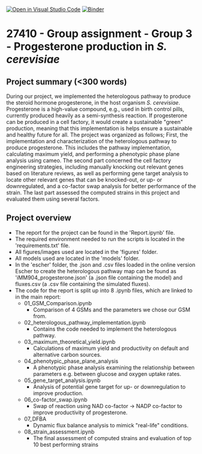 [![Open in Visual Studio Code](https://classroom.github.com/assets/open-in-vscode-c66648af7eb3fe8bc4f294546bfd86ef473780cde1dea487d3c4ff354943c9ae.svg)](https://classroom.github.com/online_ide?assignment_repo_id=9156172&assignment_repo_type=AssignmentRepo)
[![Binder](https://mybinder.org/badge_logo.svg)](https://mybinder.org/v2/gh/27410/27410-group-assigment-group_3/main)

# 27410 - Group assignment - Group 3 - Progesterone production in *S. cerevisiae*

## Project summary (<300 words)
During our project, we implemented the heterologous pathway to produce the steroid hormone progesterone, in the host organism *S. cerevisiae*. Progesterone is a high-value compound, e.g., used in birth control pills, currently produced heavily as a semi-synthesis reaction. If progesterone can be produced in a cell factory, it would create a sustainable "green" production, meaning that this implementation is helps ensure a sustainable and healthy future for all. The project was organized as follows; First, the implementation and characterization of the heterologous pathway to produce progesterone. This includes the pathway implementation, calculating maximum yield, and performing a phenotypic phase plane analysis using cameo. The second part concerned the cell factory engineering strategies, including manually knocking out relevant genes based on literature reviews, as well as performing gene target analysis to locate other relevant genes that can be knocked-out, or up- or downregulated, and a co-factor swap analysis for better performance of the strain. The last part assessed the computed strains in this project and evaluated them using several factors. 

## Project overview
- The report for the project can be found in the 'Report.ipynb' file. 
- The required environment needed to run the scripts is located in the 'requirements.txt' file.
- All figures/images used are located in the 'figures' folder.
- All models used are located in the 'models' folder.
- In the 'escher' folder,  the .json and .csv files loaded in the online version Escher to create the heterologous pathway map can be found as 'iMM904_progesterone.json' (a .json file containing the model) and fluxes.csv (a .csv file containing the simulated fluxes).
- The code for the report is split up into 8 .ipynb files, which are linked to in the main report:
    - 01_GSM_Comparison.ipynb
        - Comparison of 4 GSMs and the parameters we chose our GSM from.
    - 02_heterologous_pathway_implementation.ipynb
        - Contains the code needed to implement the heterologous pathway.
    - 03_maximum_theoretical_yield.ipynb
        - Calculations of maximum yield and productivity on default and alternative carbon sources.
    - 04_phenotypic_phase_plane_analysis
        - A phenotypic phase analysis examining the relationship between parameters e.g. between glucose and oxygen uptake rates.
    - 05_gene_target_analysis.ipynb
        - Analysis of potential gene target for up- or downregulation to improve production.
    - 06_co-factor_swap.ipynb
        - Swap of reaction using NAD co-factor -> NADP co-factor to improve productivity of progesterone.
    - 07_DFBA
        - Dynamic flux balance analysis to mimick "real-life" conditions.
    - 08_strain_assessment.ipynb
        - The final assessment of computed strains and evaluation of top 10 best performing strains

    
